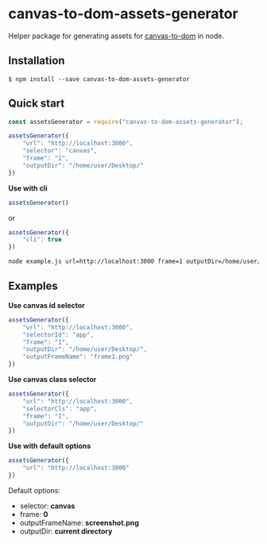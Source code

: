 # canvas-to-dom-assets-generator 

Helper package for generating assets for [canvas-to-dom](https://github.com/alexardra/canvas-to-dom) in node.


## Installation

```shell
$ npm install --save canvas-to-dom-assets-generator
```

## Quick start

```javascript
const assetsGenerator = require("canvas-to-dom-assets-generator");

assetsGenerator({
    "url": "http://localhost:3000",
    "selector": "canvas",
    "frame": "1",
    "outputDir": "/home/user/Desktop/"
})
```
**Use with cli**
```javascript
assetsGenerator()
```
or
```javascript
assetsGenerator({
    "cli": true
})
```
```bash
node example.js url=http://localhost:3000 frame=1 outputDir=/home/user/Desktop/
```

## Examples

**Use canvas id selector**
```javascript
assetsGenerator({
    "url": "http://localhost:3000",
    "selectorId": "app",
    "frame": "1",
    "outputDir": "/home/user/Desktop/",
    "outputFrameName": "frame1.png"
})
```
**Use canvas class selector**
```javascript
assetsGenerator({
    "url": "http://localhost:3000",
    "selectorCls": "app",
    "frame": "1",
    "outputDir": "/home/user/Desktop/"
})
```
**Use with default options**
```javascript
assetsGenerator({
    "url": "http://localhost:3000"
})
```
Default options:
* selector: **canvas**
* frame: **0**
* outputFrameName: **screenshot.png**
* outputDir: **current directory**

